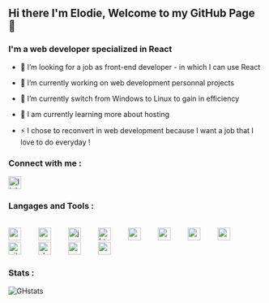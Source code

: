 ## Hi there I'm Elodie, Welcome to my GitHub Page 👋




### I'm a web developer specialized in React


- 👯 I’m looking for a job as front-end developer - in which I can use React
- 🔭 I’m currently working on web development personnal projects 
- 🌱 I’m currently switch from Windows to Linux to gain in efficiency
- 🌱 I am currently learning more about hosting 

- ⚡ I chose to reconvert in web development because I want a job that I love to do everyday !




### Connect with me : 


[<img text-align="left" alt="linkedin-page" width="25px" src="https://cdn.jsdelivr.net/gh/devicons/devicon/icons/linkedin/linkedin-original.svg" />]('https://www.linkedin.com/in/elodie-david31/')



### Langages and Tools : 
<br>
<div class="containers-icons">
    <img alt="react" width="25px" src="https://cdn.jsdelivr.net/gh/devicons/devicon/icons/react/react-original.svg" style ="margin-right:30px" />   <img alt="redux" width="25px" src="https://cdn.jsdelivr.net/gh/devicons/devicon/icons/redux/redux-original.svg" style ="margin-right:30px" />   <img  alt="js" width="25px" src="https://cdn.jsdelivr.net/gh/devicons/devicon/icons/javascript/javascript-plain.svg" style ="margin-right:30px" />   <img  alt="html" width="25px" src="https://cdn.jsdelivr.net/gh/devicons/devicon/icons/html5/html5-original.svg"  style ="margin-right:30px" />   <img alt="sass" width="25px" src="https://cdn.jsdelivr.net/gh/devicons/devicon/icons/sass/sass-original.svg" style ="margin-right:30px" />   <img alt="node" width="25px" src="https://cdn.jsdelivr.net/gh/devicons/devicon/icons/nodejs/nodejs-original.svg" style ="margin-right:30px" />   <img alt="mysql" width="25px" src="https://cdn.jsdelivr.net/gh/devicons/devicon/icons/mysql/mysql-original-wordmark.svg" style ="margin-right:30px" />   <img alt="postgres" width="25px" src="https://cdn.jsdelivr.net/gh/devicons/devicon/icons/postgresql/postgresql-original.svg"  style ="margin-right:30px" />   <img  alt="git" width="25px" src="https://cdn.jsdelivr.net/gh/devicons/devicon/icons/git/git-plain-wordmark.svg"  style ="margin-right:30px" />   <img  alt="slack" width="25px" src="https://cdn.jsdelivr.net/gh/devicons/devicon/icons/slack/slack-original.svg"  style ="margin-right:30px" />   <img  alt="vscode" width="25px" src="https://cdn.jsdelivr.net/gh/devicons/devicon/icons/vscode/vscode-original.svg" style ="margin-right:30px" />   <img alt="yarn" width="25px" src="https://cdn.jsdelivr.net/gh/devicons/devicon/icons/yarn/yarn-original.svg"  style ="margin-right:30px" />
</div>




### Stats : 


![GHstats](https://github-readme-stats.vercel.app/api?username=Elodvd&show_icons=true)